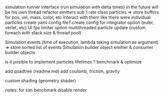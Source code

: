 simulation runner interface (run simulation with delta times) in the future will be his own thread
refactor emitters sub 1 rate
class particles => store buffers for pos, vel, mass, color, etc interact with them like there were individual particles
create yaml config file?
create config for integrator option (euler, verlet, etc)
UI fps limiter option
multithreaded particle update (custom foreach with stack size & thread pool)

Simulation events (time of execution, lambda taking simulation as argument) => store sorted list of events
Simulation builder object
emitter & consumer builder objects

is it posible to implement particles lifetimes ?
benchmark & optimize

add quadtree (readme.md)
add coulomb, friction, gravity

custom shading (geometry shader)

notes:
for sim benchmark disable render
